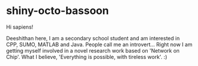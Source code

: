 # shiny-octo-bassoon


Hi sapiens!

Deeshithan here, I am a secondary school student and am interested in CPP, SUMO, MATLAB and Java.
People call me an introvert... Right now I am getting myself involved in a novel research work based on 'Network on Chip'.
What I believe, 'Everything is possible, with tireless work'. :)
